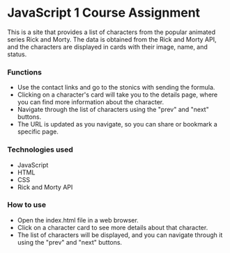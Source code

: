 # JavaScript 1 Course Assignment

This is a site that provides a list of characters from the popular animated series Rick and Morty. The data is obtained from the Rick and Morty API, and the characters are displayed in cards with their image, name, and status.

### Functions

- Use the contact links and go to the stonics with sending the formula.
- Clicking on a character's card will take you to the details page, where you can find more information about the character.
- Navigate through the list of characters using the "prev" and "next" buttons.
- The URL is updated as you navigate, so you can share or bookmark a specific page.

### Technologies used

- JavaScript
- HTML
- CSS
- Rick and Morty API

### How to use

- Open the index.html file in a web browser.
- Click on a character card to see more details about that character.
- The list of characters will be displayed, and you can navigate through it using the "prev" and "next" buttons.
